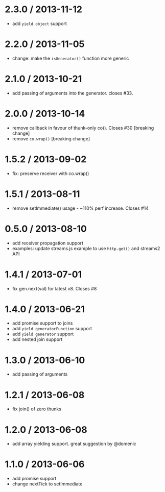 
2.3.0 / 2013-11-12 
==================

 * add `yield object` support 

2.2.0 / 2013-11-05 
==================

 * change: make the `isGenerator()` function more generic

2.1.0 / 2013-10-21 
==================

 * add passing of arguments into the generator. closes #33.

2.0.0 / 2013-10-14 
==================

 * remove callback in favour of thunk-only co(). Closes #30 [breaking change]
 * remove `co.wrap()` [breaking change]

1.5.2 / 2013-09-02 
==================

 * fix: preserve receiver with co.wrap()

1.5.1 / 2013-08-11 
==================

 * remove setImmediate() usage - ~110% perf increase. Closes #14

0.5.0 / 2013-08-10 
==================

 * add receiver propagation support
 * examples: update streams.js example to use `http.get()` and streams2 API

1.4.1 / 2013-07-01 
==================

 * fix gen.next(val) for latest v8. Closes #8

1.4.0 / 2013-06-21 
==================

 * add promise support to joins
 * add `yield generatorFunction` support
 * add `yield generator` support
 * add nested join support

1.3.0 / 2013-06-10 
==================

 * add passing of arguments

1.2.1 / 2013-06-08 
==================

 * fix join() of zero thunks

1.2.0 / 2013-06-08 
==================

 * add array yielding support. great suggestion by @domenic

1.1.0 / 2013-06-06 
==================

 * add promise support
 * change nextTick to setImmediate
